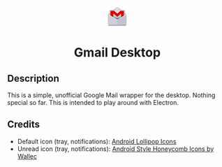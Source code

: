 <div align="center">
  <img src="static/tray-icon-unread.png" />
  <h1>Gmail Desktop</h1>
</div>

## Description

This is a simple, unofficial Google Mail wrapper for the desktop. Nothing special so far. This is intended to play around with Electron.

## Credits

* Default icon (tray, notifications): [Android Lollipop Icons](https://dtafalonso.deviantart.com/art/Android-Lollipop-Icons-491326893)
* Unread icon (tray, notifications): [Android Style Honeycomb Icons by Wallec](http://www.iconarchive.com/show/android-style-honeycomb-icons-by-wwalczyszyn.html)
